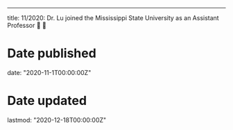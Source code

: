 ---
title: 11/2020: Dr. Lu joined the Mississippi State University as an Assistant Professor 👋 👋

# Date published
date: "2020-11-1T00:00:00Z"

# Date updated
lastmod: "2020-12-18T00:00:00Z"
